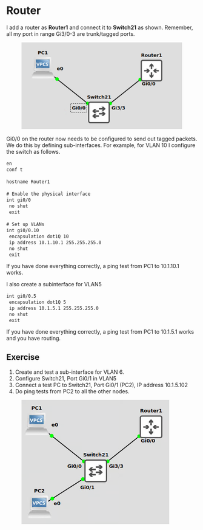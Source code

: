 # Router

I add a router as **Router1** and connect it to **Switch21** as shown. Remember, all my port in range Gi3/0-3 are trunk/tagged ports.

<figure><img src="../../.gitbook/assets/image (11).png" alt=""><figcaption></figcaption></figure>

Gi0/0 on the router now needs to be configured to send out tagged packets. We do this by defining sub-interfaces. For example, for VLAN 10 I configure the switch as follows.

```
en
conf t

hostname Router1

# Enable the physical interface
int gi0/0
 no shut
 exit

# Set up VLANs
int gi0/0.10
 encapsulation dot1Q 10 
 ip address 10.1.10.1 255.255.255.0
 no shut
 exit

```

If you have done everything correctly, a ping test from PC1 to 10.1.10.1 works.

I also create a subinterface for VLAN5

```
int gi0/0.5
 encapsulation dot1Q 5
 ip address 10.1.5.1 255.255.255.0
 no shut
 exit
```

If you have done everything correctly, a ping test from PC1 to 10.1.5.1 works and you have routing.

## Exercise

1. Create and test a sub-interface for VLAN 6.
2. Configure Switch21, Port Gi0/1 in VLAN5
3. Connect a test PC to Switch21, Port Gi0/1 (PC2), IP address 10.1.5.102
4. Do ping tests from PC2 to all the other nodes.

<figure><img src="../../.gitbook/assets/image (1) (1).png" alt=""><figcaption></figcaption></figure>
